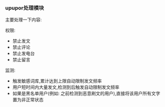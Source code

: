 ### upupor处理模块
主要处理一下内容:

权限:
- 禁止发文
- 禁止评论
- 禁止发电台
- 禁止留言

监测:
- 触发敏感词库,累计达到上限自动限制发文频率
- 用户短时间内大量发文,检测到后触发自动限制发文频率
- 如果是黑名单用户(例如: 之前检测到恶意刷文的用户),直接将该用户所有文字置为非正常状态